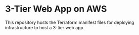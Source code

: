 # 3-Tier Web App on AWS

This repository hosts the Terraform manifest files for deploying infrastructure to host a 3-tier web app.
